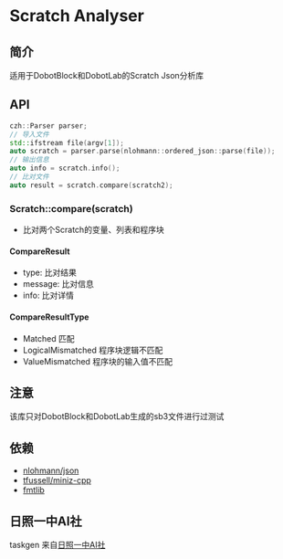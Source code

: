 # Scratch Analyser

## 简介

适用于DobotBlock和DobotLab的Scratch Json分析库

## API

```c++
czh::Parser parser;
// 导入文件
std::ifstream file(argv[1]);
auto scratch = parser.parse(nlohmann::ordered_json::parse(file));
// 输出信息
auto info = scratch.info();
// 比对文件
auto result = scratch.compare(scratch2);
  ```

### Scratch::compare(scratch)

- 比对两个Scratch的变量、列表和程序块

#### CompareResult

- type: 比对结果
- message: 比对信息
- info: 比对详情

#### CompareResultType

- Matched 匹配
- LogicalMismatched 程序块逻辑不匹配
- ValueMismatched 程序块的输入值不匹配

## 注意

该库只对DobotBlock和DobotLab生成的sb3文件进行过测试

## 依赖

- [nlohmann/json](https://github.com/nlohmann/json)
- [tfussell/miniz-cpp](https://github.com/tfussell/miniz-cpp)
- [fmtlib](https://github.com/fmtlib/fmt)

## 日照一中AI社
taskgen 来自[日照一中AI社](https://github.com/rzyzai)